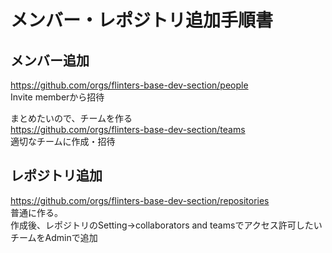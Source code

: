# メンバー・レポジトリ追加手順書
  
## メンバー追加
https://github.com/orgs/flinters-base-dev-section/people  
Invite memberから招待  
  
まとめたいので、チームを作る  
https://github.com/orgs/flinters-base-dev-section/teams  
適切なチームに作成・招待  
  
## レポジトリ追加
https://github.com/orgs/flinters-base-dev-section/repositories  
普通に作る。  
作成後、レポジトリのSetting→collaborators and teamsでアクセス許可したいチームをAdminで追加  

